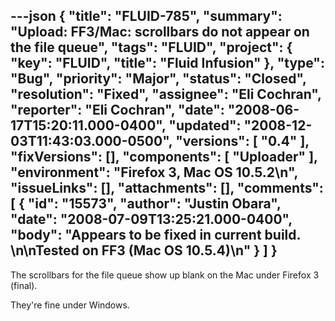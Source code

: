 ---json
{
  "title": "FLUID-785",
  "summary": "Upload: FF3/Mac: scrollbars do not appear on the file queue",
  "tags": "FLUID",
  "project": {
    "key": "FLUID",
    "title": "Fluid Infusion"
  },
  "type": "Bug",
  "priority": "Major",
  "status": "Closed",
  "resolution": "Fixed",
  "assignee": "Eli Cochran",
  "reporter": "Eli Cochran",
  "date": "2008-06-17T15:20:11.000-0400",
  "updated": "2008-12-03T11:43:03.000-0500",
  "versions": [
    "0.4"
  ],
  "fixVersions": [],
  "components": [
    "Uploader"
  ],
  "environment": "Firefox 3, Mac OS 10.5.2\n",
  "issueLinks": [],
  "attachments": [],
  "comments": [
    {
      "id": "15573",
      "author": "Justin Obara",
      "date": "2008-07-09T13:25:21.000-0400",
      "body": "Appears to be fixed in current build.&#x20;\n\nTested on FF3 (Mac OS 10.5.4)\n"
    }
  ]
}
---
The scrollbars for the file queue show up blank on the Mac under Firefox  3 (final).

They're fine under Windows.&#x20;

        
